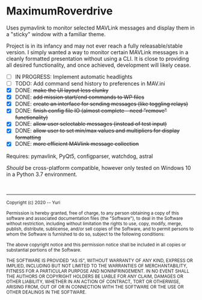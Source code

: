 # MaximumRoverdrive

Uses pymavlink to monitor selected MAVLink messages and display them in a "sticky" window with a familiar theme.

Project is in its infancy and may not ever reach a fully releasable/stable version.  I simply wanted a way to monitor certain MAVLink messages in a cleanly formatted presentation without using a CLI.  It is close to providing all desired functionality, and once achieved, development will likely cease.

- [ ] IN PROGRESS: Implement automatic headlights
- [ ] TODO: Add command send history to preferences in MAV.ini
- [x] DONE: ~~make the UI layout less clunky~~
- [x] DONE: ~~add mission start/end commands to WP files~~
- [x] DONE: ~~create an interface for sending messages (like toggling relays)~~
- [x] DONE: ~~finish config file IO (almost complete - need "remove" functionality)~~
- [x] DONE: ~~allow user selectable messages (instead of test input)~~
- [x] DONE: ~~allow user to set min/max values and multipliers for display formatting~~
- [x] DONE: ~~more efficient MAVlink message collection~~

Requires: pymavlink, PyQt5, configparser, watchdog, astral

_Should_ be cross-platform compatible, however only tested on Windows 10 in a Python 3.7 environment.

<br><hr>
<sup>Copyright (c) 2020 -- Yuri
<br><br>
Permission is hereby granted, free of charge, to any person obtaining a copy of this software and associated documentation files (the "Software"), to deal in the Software without restriction, including without limitation the rights to use, copy, modify, merge, publish, distribute, sublicense, and/or sell copies of the Software, and to permit persons to whom the Software is furnished to do so, subject to the following conditions:
<br><br>
The above copyright notice and this permission notice shall be included in all copies or substantial portions of the Software.
<br><br>
THE SOFTWARE IS PROVIDED "AS IS", WITHOUT WARRANTY OF ANY KIND, EXPRESS OR IMPLIED, INCLUDING BUT NOT LIMITED TO THE WARRANTIES OF MERCHANTABILITY, FITNESS FOR A PARTICULAR PURPOSE AND NONINFRINGEMENT. IN NO EVENT SHALL THE AUTHORS OR COPYRIGHT HOLDERS BE LIABLE FOR ANY CLAIM, DAMAGES OR OTHER LIABILITY, WHETHER IN AN ACTION OF CONTRACT, TORT OR OTHERWISE, ARISING FROM, OUT OF OR IN CONNECTION WITH THE SOFTWARE OR THE USE OR OTHER DEALINGS IN THE SOFTWARE.</sup>
